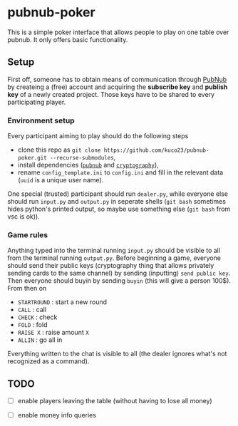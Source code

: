 # pubnub-poker

This is a simple poker interface that allows people to play on one table over pubnub. It only offers basic functionality.

## Setup 
First off, someone has to obtain means of communication through [PubNub](https://www.pubnub.com/) by createing a (free) account and acquiring the **subscribe key** and **publish key** of a newly created project. Those keys have to be shared to every participating player.

### Environment setup
Every participant aiming to play should do the following steps
- clone this repo as `git clone https://github.com/kuco23/pubnub-poker.git --recurse-submodules`,
- install dependencies ([`pubnub`](https://pypi.org/project/pubnub/) and [`cryptography`](https://pypi.org/project/cryptography/)),
- rename `config_template.ini` to `config.ini` and fill in the relevant data (`uuid` is a unique user name).

One special (trusted) participant should run `dealer.py`, while everyone else should run `input.py` and `output.py` in seperate shells  (`git bash` sometimes hides python's printed output, so maybe use something else (`git bash` from vsc is ok)). 

### Game rules
Anything typed into the terminal running `input.py` should be visible to all from the terminal running `output.py`. Before beginning a game, everyone should send their public keys (cryptography thing that allows privately sending cards to the same channel) by sending (inputting) `send public key`. Then everyone should buyin by sending `buyin` (this will give a person 100$). From then on
- `STARTROUND` : start a new round
- `CALL` : call
- `CHECK` : check
- `FOLD` : fold
- `RAISE X` : raise amount `X`
- `ALLIN` : go all in

Everything written to the chat is visible to all (the dealer ignores what's not recognized as a command).

## TODO
- [ ] enable players leaving the table (without having to lose all money)
- [ ] enable money info queries


